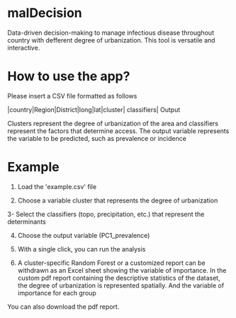 # malDecision

 Data-driven decision-making to manage infectious disease throughout country with defferent degree of urbanization. This tool is versatile and interactive. 

 # How to use the app? 

 Please insert a CSV file formatted as follows 

 |country|Region|District|long|lat|cluster| classifiers| Output

 Clusters represent the degree of urbanization of the area and classifiers represent the factors that determine access. The output variable represents the variable to be predicted, such as prevalence or incidence

 # Example 

 1. Load the 'example.csv' file 

 2. Choose a variable cluster that represents the degree of urbanization

 3- Select the classifiers (topo, precipitation, etc.) that represent the determinants

 4. Choose the output variable (PC1_prevalence) 

 5. With a single click, you can run the analysis

 6. A cluster-specific Random Forest or a customized report can be withdrawn as an Excel sheet showing the variable of importance. In the custom pdf report  containing the descriptive statistics of the dataset, the degree of urbanization is represented spatially. And the variable of importance for each group

 You can also download the pdf report. 
